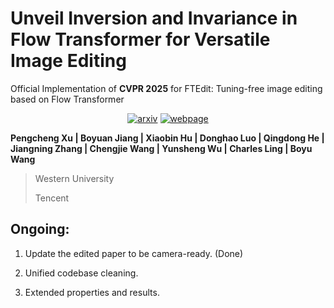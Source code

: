 # Unveil Inversion and Invariance in Flow Transformer for Versatile Image Editing

Official Implementation of **CVPR 2025** for FTEdit: Tuning-free image editing based on Flow Transformer

<div style="display: flex; justify-content: center; align-items: center;">
  <a href="https://arxiv.org/pdf/2411.15843" style="margin: 0 2px;">
    <img src='https://img.shields.io/badge/arXiv-2411.10499-red?style=flat&logo=arXiv&logoColor=red' alt='arxiv'>
  </a>
  <a href='https://pengchengpcx.github.io/EditFT/' style="margin: 0 2px;">
    <img src='https://img.shields.io/badge/Webpage-Project-silver?style=flat&logo=&logoColor=orange' alt='webpage'>
  </a>
</div>

**Pengcheng Xu | Boyuan Jiang | Xiaobin Hu | Donghao Luo | Qingdong He | Jiangning Zhang | Chengjie Wang | Yunsheng Wu | Charles Ling | Boyu Wang**

> Western University
> 
> Tencent

## Ongoing:
1. Update the edited paper to be camera-ready. (Done)

2. Unified codebase cleaning.

3. Extended properties and results.
